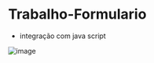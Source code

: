 # Trabalho-Formulario
+ integração com java script

![image](https://github.com/Icaro16/Trabalho-Formulario-JS/assets/162700891/e5f1b3d9-6013-4ba7-a3bc-fad9a048af0d)
